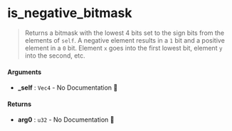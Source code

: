 # is\_negative\_bitmask

>  Returns a bitmask with the lowest 4 bits set to the sign bits from the elements of `self`.
>  A negative element results in a `1` bit and a positive element in a `0` bit.  Element `x` goes
>  into the first lowest bit, element `y` into the second, etc.

#### Arguments

- **\_self** : `Vec4` \- No Documentation 🚧

#### Returns

- **arg0** : `u32` \- No Documentation 🚧